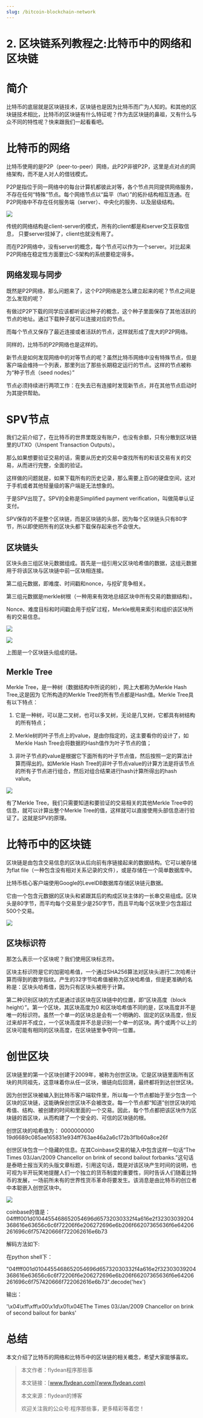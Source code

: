 ```yaml
---
slug: /bitcoin-blockchain-network
---
```


# 2. 区块链系列教程之:比特币中的网络和区块链

# 简介

比特币的底层就是区块链技术，区块链也是因为比特币而广为人知的。和其他的区块链技术相比，比特币的区块链有什么特征呢？作为去区块链的鼻祖，又有什么与众不同的特性呢？快来跟我们一起看看吧。

# 比特币的网络

比特币使用的是P2P（peer-to-peer）网络，此P2P非彼P2P，这里是点对点的网络架构，而不是人对人的借钱模式。

P2P是指位于同一网络中的每台计算机都彼此对等，各个节点共同提供网络服务，不存在任何“特殊”节点。每个网络节点以“扁平（flat）”的拓扑结构相互连通。在P2P网络中不存在任何服务端（server）、中央化的服务、以及层级结构。

![](https://img-blog.csdnimg.cn/20200609223737427.png?x-oss-process=image/watermark,type_ZmFuZ3poZW5naGVpdGk,shadow_0,text_aHR0cDovL3d3dy5mbHlkZWFuLmNvbQ==,size_35,color_8F8F8F,t_70)

传统的网络结构是client-server的模式，所有的client都是和server交互获取信息， 只要server挂掉了，client也就没有用了。

而在P2P网络中，没有server的概念，每个节点可以作为一个server。对比起来P2P网络在稳定性方面要比C-S架构的系统要稳定得多。

## 网络发现与同步

既然是P2P网络，那么问题来了，这个P2P网络是怎么建立起来的呢？节点之间是怎么发现的呢？

有做过P2P下载的同学应该都听说过种子的概念，这个种子里面保存了其他活跃的节点的地址。通过下载种子就可以连接对应的节点。

而每个节点又保存了最近连接或者活跃的节点，这样就形成了庞大的P2P网络。

同样的，比特币的P2P网络也是这样的。

新节点是如何发现网络中的对等节点的呢？虽然比特币网络中没有特殊节点，但是客户端会维持一个列表，那里列出了那些长期稳定运行的节点。这样的节点被称为“种子节点（seed nodes）”

节点必须持续进行两项工作：在失去已有连接时发现新节点，并在其他节点启动时为其提供帮助。

# SPV节点

我们之前介绍了，在比特币的世界里既没有账户，也没有余额，只有分散到区块链里的UTXO（Unspent Transaction Outputs）。

那么如果想要验证交易的话，需要从历史的交易中查找所有的和该交易有关的交易，从而进行完整，全面的验证。

这样做的问题就是，如果下载所有的历史记录，那么需要上百G的硬盘空间，这对于手机或者其他轻量级的客户端是无法想象的。

于是SPV出现了。SPV的全称是Simplified payment verification，叫做简单认证支付。

SPV保存的不是整个区块链，而是区块链的头部，因为每个区块链头只有80字节，所以即使把所有的区块头都下载保存起来也不会很大。

## 区块链头

区块头由三组区块元数据组成。首先是一组引用父区块哈希值的数据，这组元数据用于将该区块与区块链中前一区块相连接。

第二组元数据，即难度、时间戳和nonce，与挖矿竞争相关。

第三组元数据是merkle树根（一种用来有效地总结区块中所有交易的数据结构）。

Nonce、难度目标和时间戳会用于挖矿过程，Merkle根用来索引和组织该区块所有的交易信息。

![](https://img-blog.csdnimg.cn/202006092312516.png)

![](https://img-blog.csdnimg.cn/20200609231025225.png)

上图是一个区块链头组成的链。

## Merkle Tree

Merkle Tree，是一种树（数据结构中所说的树），网上大都称为Merkle Hash Tree,这是因为 它所构造的Merkle Tree的所有节点都是Hash值。Merkle Tree具有以下特点：

 1. 它是一种树，可以是二叉树，也可以多叉树，无论是几叉树，它都具有树结构的所有特点；

 2. Merkle树的叶子节点上的value，是由你指定的，这主要看你的设计了，如Merkle Hash Tree会将数据的Hash值作为叶子节点的值；

 3. 非叶子节点的value是根据它下面所有的叶子节点值，然后按照一定的算法计算而得出的。如Merkle Hash Tree的非叶子节点value的计算方法是将该节点的所有子节点进行组合，然后对组合结果进行hash计算所得出的hash value。

![](https://img-blog.csdnimg.cn/20200609232143733.png)

有了Merkle Tree，我们只需要知道和要验证的交易相关的其他Merkle Tree中的信息，就可以计算出整个Merkle Tree的值，这样就可以直接使用头部信息进行验证了。这就是SPV的原理。


# 比特币中的区块链

区块链是由包含交易信息的区块从后向前有序链接起来的数据结构。它可以被存储为flat file（一种包含没有相对关系记录的文件），或是存储在一个简单数据库中。

比特币核心客户端使用Google的LevelDB数据库存储区块链元数据。

它由一个包含元数据的区块头和紧跟其后的构成区块主体的一长串交易组成。区块头是80字节，而平均每个交易至少是250字节，而且平均每个区块至少包含超过500个交易。

![](https://img-blog.csdnimg.cn/20200609232915562.png)

## 区块标识符

那怎么表示一个区块呢？我们使用区块标志符。

区块主标识符是它的加密哈希值，一个通过SHA256算法对区块头进行二次哈希计算而得到的数字指纹。产生的32字节哈希值被称为区块哈希值，但是更准确的名称是：区块头哈希值，因为只有区块头被用于计算。

第二种识别区块的方式是通过该区块在区块链中的位置，即“区块高度（block height）”。第一个区块，其区块高度为0
和区块哈希值不同的是，区块高度并不是唯一的标识符。虽然一个单一的区块总是会有一个明确的、固定的区块高度，但反过来却并不成立，一个区块高度并不总是识别一个单一的区块。两个或两个以上的区块可能有相同的区块高度，在区块链里争夺同一位置。

# 创世区块

区块链里的第一个区块创建于2009年，被称为创世区块。它是区块链里面所有区块的共同祖先，这意味着你从任一区块，循链向后回溯，最终都将到达创世区块。

因为创世区块被编入到比特币客户端软件里，所以每一个节点都始于至少包含一个区块的区块链，这能确保创世区块不会被改变。每一个节点都“知道”创世区块的哈希值、结构、被创建的时间和里面的一个交易。因此，每个节点都把该区块作为区块链的首区块，从而构建了一个安全的、可信的区块链的根。

创世区块的哈希值为：
0000000000 19d6689c085ae165831e934ff763ae46a2a6c172b3f1b60a8ce26f

创世区块包含一个隐藏的信息。在其Coinbase交易的输入中包含这样一句话“The Times 03/Jan/2009 Chancellor on brink of second bailout forbanks.”这句话是泰晤士报当天的头版文章标题，引用这句话，既是对该区块产生时间的说明，也可视为半开玩笑地提醒人们一个独立的货币制度的重要性，同时告诉人们随着比特币的发展，一场前所未有的世界性货币革命将要发生。该消息是由比特币的创立者中本聪嵌入创世区块中。

![](https://img-blog.csdnimg.cn/20200609233736641.png)

coinbase的值是：04ffff001d0104455468652054696d65732030332f4a616e2f32303039204368616e63656c6c6f72206f6e206272696e6b206f66207365636f6e64206261696c6f757420666f722062616e6b73

解码方法如下:

在python shell下：

"04ffff001d0104455468652054696d65732030332f4a616e2f32303039204368616e63656c6c6f72206f6e206272696e6b206f66207365636f6e64206261696c6f757420666f722062616e6b73".decode('hex')

输出：

'\x04\xff\xff\x00\x1d\x01\x04EThe Times 03/Jan/2009 Chancellor on brink of second bailout for banks'

# 总结

本文介绍了比特币的网络和比特币中的区块链的相关概念，希望大家能够喜欢。

> 本文作者：flydean程序那些事
> 
> 本文链接：[www.flydean.com](www.flydean.com)
> 
> 本文来源：flydean的博客
> 
> 欢迎关注我的公众号:程序那些事，更多精彩等着您！



















